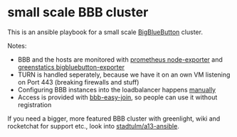 small scale BBB cluster
=======================

This is an ansible playbook for a small scale [BigBlueButton](https://bigbluebutton.org) cluster. 

Notes:
* BBB and the hosts are monitored with [prometheus node-exporter](https://github.com/prometheus/node_exporter) and [greenstatics bigbluebutton-exporter](https://github.com/greenstatic/bigbluebutton-exporter)
* TURN is handled seperately, because we have it on an own VM listening on Port 443 (breaking firewalls and stuff)
* Configuring BBB instances into the loadbalancer happens [manually](https://github.com/blindsidenetworks/scalelite#administration)
* Access is provided with [bbb-easy-join](https://github.com/stadtulm/bbb-easy-join), so people can use it without registration

If you need a bigger, more featured BBB cluster with greenlight, wiki and rocketchat for support etc., look into [stadtulm/a13-ansible](https://github.com/stadtulm/a13-ansible).